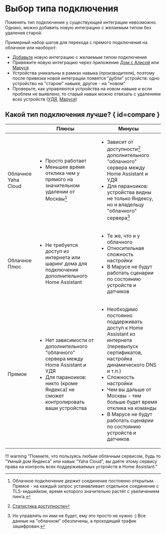 # Выбор типа подключения

Поменять тип подключения у существующей интеграции невозможно. Однако, можно добавить новую интеграцию с желаемым типом без удаления старой.

Примерный набор шагов для перехода с прямого подключения на облачное или наоборот:

* [Добавьте](../install/integration.md) новую интеграцию с желаемым типом подключения
* Привяжите новую интеграцию через приложение [Дом с Алисой](https://ya.cc/iot_app) или [Маруся](https://marusia.vk.com)
* Устройства уникальны в рамках навыка (производителя), поэтому после привязки новой интеграции появятся "дубли" устройств: одно устройство на "старом" навыке, другое - на "новом"
* Проверьте, как управляются устройства на новом навыке и если проблем не выявлено, то старый навык можно отвязать c удалением всех устройств ([УДЯ](../platforms/yandex.md#unlink), [Маруся](../platforms/vk.md#unlink))

## Какой тип подключения лучше? { id=compare }

|                        | Плюсы                                                                                                                                                                                      | Минусы                                                                                                                                                                                                                                                                                                                                       |
| ---------------------- | ------------------------------------------------------------------------------------------------------------------------------------------------------------------------------------------ | -------------------------------------------------------------------------------------------------------------------------------------------------------------------------------------------------------------------------------------------------------------------------------------------------------------------------------------------- |
| Облачное<br>Yaha Cloud | <ul><li>Просто работает</li><li>Меньшее время отклика чем у прямого на значительном удалении от Москвы[^1]</li></ul>                                                                       | <ul><li>Зависит от доступности[^2] дополнительного "облачного" сервера между Home Assistant и УДЯ</li><li>Для параноиков: устройства видны не только Яндексу, но и владельцу "облачного" сервера[^3]</li></ul>                                                                                                                               |
| Облачное Плюс          | <ul><li>Не требуется доступ из интернета или шаринг дома для подключения дополнительного Home Assistant</li></ul>                                                                          | <ul><li>Те же, что и у облачного</li><li>Относительная сложность настройки</li><li>В Марусе не будут работать сценарии по состоянию устройств и датчиков</li></ul>                                                                                                                                                                           |
| Прямое                 | <ul><li>Нет зависимости от дополнительного "облачного" сервера между Home Assistant и УДЯ</li><li>Для параноиков: никто (кроме Яндекса) не сможет контролировать ваши устройства</li></ul> | <ul><li>Необходимо постоянно поддерживать доступ к Home Assistant из интернета (перевыпуск сертификатов, настройка динамического DNS и т.п.)</li><li>Сложность настройки</li><li>Чем вы дальше от Москвы - тем больше будет время отклика на команды</li><li>В Марусе не будут работать сценарии по состоянию устройств и датчиков</li></ul> |

!!! warning "Помните, что пользуясь любым облачным сервисом, будь то "Умный дом Яндекса" или навык "Yaha Cloud", вы даёте этому сервису права на контроль всех поддерживаемых устройств в Home Assistant."

[^1]: Облачное подключение держит соединение постоянно открытым. Прямое - на каждый запрос устанавливает отдельное соединение с TLS-хедшейком, время которого значительно растёт с увеличением пинга.
[^2]: [Статистика доступности](https://stats.uptimerobot.com/QX83nsXBWW)
[^3]: Но управлять он ими не будет, ему это просто не нужно :) Все данные на "облачном" обезличены, а проходящий трафик зашифрован.
